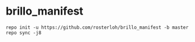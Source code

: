 # brillo_manifest

```shell
repo init -u https://github.com/rosterloh/brillo_manifest -b master
repo sync -j8
```
